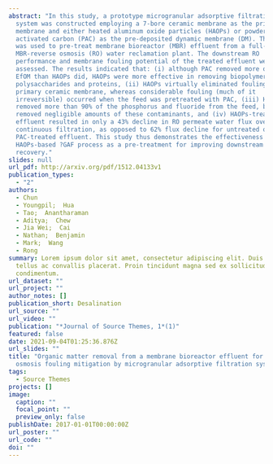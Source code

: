 ```yaml
---
abstract: "In this study, a prototype microgranular adsorptive filtration (?GAF)
  system was constructed employing a 7-bore ceramic membrane as the primary
  membrane and either heated aluminum oxide particles (HAOPs) or powdered
  activated carbon (PAC) as the pre-deposited dynamic membrane (DM). The system
  was used to pre-treat membrane bioreactor (MBR) effluent from a full-scale
  MBR-reverse osmosis (RO) water reclamation plant. The downstream RO
  performance and membrane fouling potential of the treated effluent were then
  assessed. The results indicated that: (i) although PAC removed more overall
  EfOM than HAOPs did, HAOPs were more effective in removing biopolymers such as
  polysaccharides and proteins, (ii) HAOPs virtually eliminated fouling of the
  primary ceramic membrane, whereas considerable fouling (much of it
  irreversible) occurred when the feed was pretreated with PAC, (iii) HAOPs
  removed more than 90% of the phosphorus and fluoride from the feed, but PAC
  removed negligible amounts of these contaminants, and (iv) HAOPs-treated
  effluent resulted in only a 43% decline in RO permeate water flux over 5 d of
  continuous filtration, as opposed to 62% flux decline for untreated or
  PAC-treated effluent. This study thus demonstrates the effectiveness of the
  HAOPs-based ?GAF process as a pre-treatment for improving downstream RO
  recovery."
slides: null
url_pdf: http://arxiv.org/pdf/1512.04133v1
publication_types:
  - "2"
authors:
  - Chun
  - Youngpil;  Hua
  - Tao;  Anantharaman
  - Aditya;  Chew
  - Jia Wei;  Cai
  - Nathan;  Benjamin
  - Mark;  Wang
  - Rong
summary: Lorem ipsum dolor sit amet, consectetur adipiscing elit. Duis posuere
  tellus ac convallis placerat. Proin tincidunt magna sed ex sollicitudin
  condimentum.
url_dataset: ""
url_project: ""
author_notes: []
publication_short: Desalination
url_source: ""
url_video: ""
publication: "*Journal of Source Themes, 1*(1)"
featured: false
date: 2021-09-04T01:25:36.876Z
url_slides: ""
title: "Organic matter removal from a membrane bioreactor effluent for reverse
  osmosis fouling mitigation by microgranular adsorptive filtration system "
tags:
  - Source Themes
projects: []
image:
  caption: ""
  focal_point: ""
  preview_only: false
publishDate: 2017-01-01T00:00:00Z
url_poster: ""
url_code: ""
doi: ""
---
```

